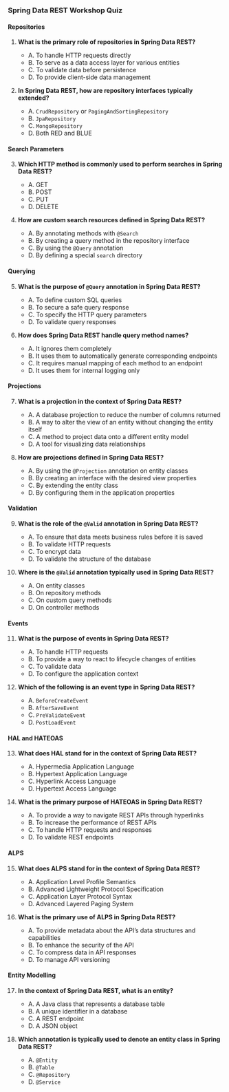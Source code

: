 ### Spring Data REST Workshop Quiz

#### Repositories
1. **What is the primary role of repositories in Spring Data REST?**
   - A. To handle HTTP requests directly
   - B. To serve as a data access layer for various entities
   - C. To validate data before persistence
   - D. To provide client-side data management

2. **In Spring Data REST, how are repository interfaces typically extended?**
   - A. `CrudRepository` or `PagingAndSortingRepository`
   - B. `JpaRepository`
   - C. `MongoRepository`
   - D. Both RED and BLUE

#### Search Parameters
3. **Which HTTP method is commonly used to perform searches in Spring Data REST?**
   - A. GET
   - B. POST
   - C. PUT
   - D. DELETE

4. **How are custom search resources defined in Spring Data REST?**
   - A. By annotating methods with `@Search`
   - B. By creating a query method in the repository interface
   - C. By using the `@Query` annotation
   - D. By defining a special `search` directory

#### Querying
5. **What is the purpose of `@Query` annotation in Spring Data REST?**
   - A. To define custom SQL queries
   - B. To secure a safe query response
   - C. To specify the HTTP query parameters
   - D. To validate query responses

6. **How does Spring Data REST handle query method names?**
   - A. It ignores them completely
   - B. It uses them to automatically generate corresponding endpoints
   - C. It requires manual mapping of each method to an endpoint
   - D. It uses them for internal logging only

#### Projections
7. **What is a projection in the context of Spring Data REST?**
   - A. A database projection to reduce the number of columns returned
   - B. A way to alter the view of an entity without changing the entity itself
   - C. A method to project data onto a different entity model
   - D. A tool for visualizing data relationships

8. **How are projections defined in Spring Data REST?**
    - A. By using the `@Projection` annotation on entity classes
    - B. By creating an interface with the desired view properties
    - C. By extending the entity class
    - D. By configuring them in the application properties

#### Validation
9. **What is the role of the `@Valid` annotation in Spring Data REST?**
    - A. To ensure that data meets business rules before it is saved
    - B. To validate HTTP requests
    - C. To encrypt data
    - D. To validate the structure of the database

10. **Where is the `@Valid` annotation typically used in Spring Data REST?**
    - A. On entity classes
    - B. On repository methods
    - C. On custom query methods
    - D. On controller methods

#### Events
11. **What is the purpose of events in Spring Data REST?**
    - A. To handle HTTP requests
    - B. To provide a way to react to lifecycle changes of entities
    - C. To validate data
    - D. To configure the application context

12. **Which of the following is an event type in Spring Data REST?**
    - A. `BeforeCreateEvent`
    - B. `AfterSaveEvent`
    - C. `PreValidateEvent`
    - D. `PostLoadEvent`

#### HAL and HATEOAS
13. **What does HAL stand for in the context of Spring Data REST?**
    - A. Hypermedia Application Language
    - B. Hypertext Application Language
    - C. Hyperlink Access Language
    - D. Hypertext Access Language

14. **What is the primary purpose of HATEOAS in Spring Data REST?**
    - A. To provide a way to navigate REST APIs through hyperlinks
    - B. To increase the performance of REST APIs
    - C. To handle HTTP requests and responses
    - D. To validate REST endpoints

#### ALPS
15. **What does ALPS stand for in the context of Spring Data REST?**
    - A. Application Level Profile Semantics
    - B. Advanced Lightweight Protocol Specification
    - C. Application Layer Protocol Syntax
    - D. Advanced Layered Paging System

16. **What is the primary use of ALPS in Spring Data REST?**
    - A. To provide metadata about the API’s data structures and capabilities
    - B. To enhance the security of the API
    - C. To compress data in API responses
    - D. To manage API versioning

#### Entity Modelling
17. **In the context of Spring Data REST, what is an entity?**
    - A. A Java class that represents a database table
    - B. A unique identifier in a database
    - C. A REST endpoint
    - D. A JSON object

18. **Which annotation is typically used to denote an entity class in Spring Data REST?**
    - A. `@Entity`
    - B. `@Table`
    - C. `@Repository`
    - D. `@Service`

